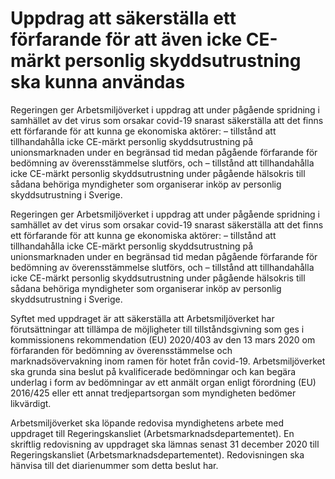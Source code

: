 # Uppdrag att säkerställa ett förfarande för att även icke CE-märkt personlig skyddsutrustning ska kunna användas

Regeringen ger Arbetsmiljöverket i uppdrag att under pågående spridning i samhället av det virus som orsakar covid-19 snarast säkerställa att det finns ett förfarande för att kunna ge ekonomiska aktörer:
– tillstånd att tillhandahålla icke CE-märkt personlig skyddsutrustning på unionsmarknaden under en begränsad tid medan pågående förfarande för bedömning av överensstämmelse slutförs, och
– tillstånd att tillhandahålla icke CE-märkt personlig skyddsutrustning under pågående hälsokris till sådana behöriga myndigheter som organiserar inköp av personlig skyddsutrustning i Sverige.


Regeringen ger Arbetsmiljöverket i uppdrag att under pågående spridning i samhället av det virus som orsakar covid-19 snarast säkerställa att det finns ett förfarande för att kunna ge ekonomiska aktörer:
– tillstånd att tillhandahålla icke CE-märkt personlig skyddsutrustning på unionsmarknaden under en begränsad tid medan pågående förfarande för bedömning av överensstämmelse slutförs, och
– tillstånd att tillhandahålla icke CE-märkt personlig skyddsutrustning under pågående hälsokris till sådana behöriga myndigheter som organiserar inköp av personlig skyddsutrustning i Sverige.


Syftet med uppdraget är att säkerställa att Arbetsmiljöverket har förutsättningar att tillämpa de möjligheter till tillståndsgivning som ges i kommissionens rekommendation (EU) 2020/403 av den 13 mars 2020 om förfaranden för bedömning av överensstämmelse och marknadsövervakning inom ramen för hotet från covid-19. Arbetsmiljöverket ska grunda sina beslut på kvalificerade bedömningar och kan begära underlag i form av bedömningar av ett anmält organ enligt förordning (EU) 2016/425 eller ett annat tredjepartsorgan som myndigheten bedömer likvärdigt.

Arbetsmiljöverket ska löpande redovisa myndighetens arbete med uppdraget till Regeringskansliet (Arbetsmarknadsdepartementet). En skriftlig redovisning av uppdraget ska lämnas senast 31 december 2020 till Regerings­kansliet (Arbetsmarknadsdepartementet). Redovisningen ska hänvisa till det diarienummer som detta beslut har.
